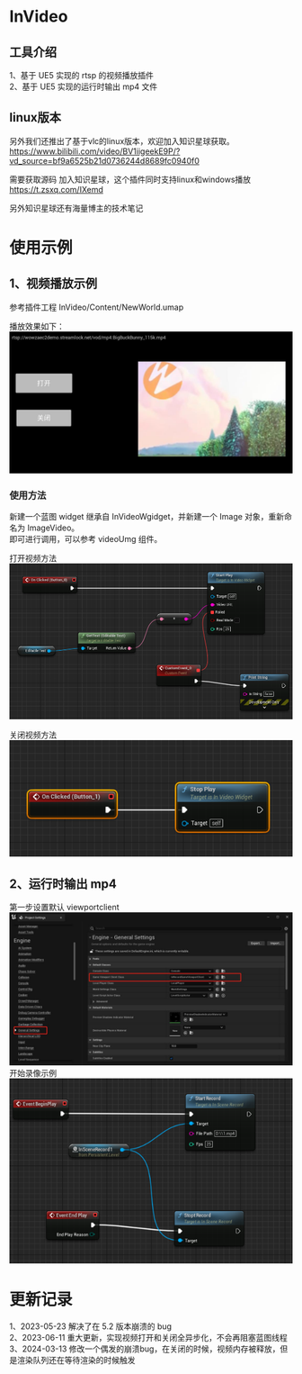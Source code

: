 # InVideo

## 工具介绍

1、基于 UE5 实现的 rtsp 的视频播放插件  
2、基于 UE5 实现的运行时输出 mp4 文件

## linux版本
另外我们还推出了基于vlc的linux版本，欢迎加入知识星球获取。  
https://www.bilibili.com/video/BV1iigeekE9P/?vd_source=bf9a6525b21d0736244d8689fc0940f0  

需要获取源码 加入知识星球，这个插件同时支持linux和windows播放  
https://t.zsxq.com/IXemd  

另外知识星球还有海量博主的技术笔记  
# 使用示例

## 1、视频播放示例

参考插件工程 InVideo/Content/NewWorld.umap

播放效果如下：  
![demo](./Images/demo.jpg)

### 使用方法

新建一个蓝图 widget 继承自 InVideoWgidget，并新建一个 Image 对象，重新命名为 ImageVideo。  
即可进行调用，可以参考 videoUmg 组件。

打开视频方法  
![startplay](./Images/startplay.jpg)

关闭视频方法  
![stopplay](./Images/stopplay.jpg)

## 2、运行时输出 mp4

第一步设置默认 viewportclient  
![viewportclient](./Images/ViewportClient.jpg)
开始录像示例  
![outputmp4](./Images/outputmp4.jpg)

# 更新记录

1、2023-05-23 解决了在 5.2 版本崩溃的 bug  
2、2023-06-11 重大更新，实现视频打开和关闭全异步化，不会再阻塞蓝图线程  
3、2024-03-13 修改一个偶发的崩溃bug，在关闭的时候，视频内存被释放，但是渲染队列还在等待渲染的时候触发  
